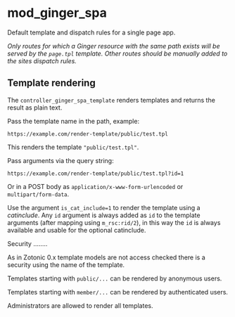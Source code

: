 mod_ginger_spa
==============

Default template and dispatch rules for a single page app.

_Only routes for which a Ginger resource with the same path exists will be served by the `page.tpl` template.
Other routes should be manually added to the sites dispatch rules._


Template rendering
------------------

The `controller_ginger_spa_template` renders templates and returns the result as plain text.

Pass the template name in the path, example:

    https://example.com/render-template/public/test.tpl

This renders the template `"public/test.tpl"`.

Pass arguments via the query string:

    https://example.com/render-template/public/test.tpl?id=1

Or in a POST body as `application/x-www-form-urlencoded` or `multipart/form-data`.

Use the argument `is_cat_include=1` to render the template using a *catinclude*.
Any `id` argument is always added as `id` to the template arguments (after mapping using `m_rsc:rid/2`), in
this way the `id` is always available and usable for the optional catinclude.

Security
........

As in Zotonic 0.x template models are not access checked there is a security using the name of the template.

Templates starting with `public/...` can be rendered by anonymous users.

Templates starting with `member/...` can be rendered by authenticated users.

Administrators are allowed to render all templates.


